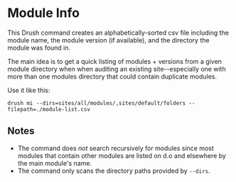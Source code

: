 # Module Info

This Drush command creates an alphabetically-sorted csv file including
the module name, the module version (if available), and the directory
the module was found in.

The main idea is to get a quick listing of modules + versions from a
given module directory when when auditing an existing site--especially
one with more than one modules directory that could contain duplicate
modules.

Use it like this:

`drush mi --dirs=sites/all/modules/,sites/default/folders --filepath=./module-list.csv`

## Notes

  - The command does *not* search recursively for modules since most
    modules that contain other modules are listed on d.o and elsewhere
    by the main module's name.
  - The command only scans the directory paths provided by `--dirs`.
